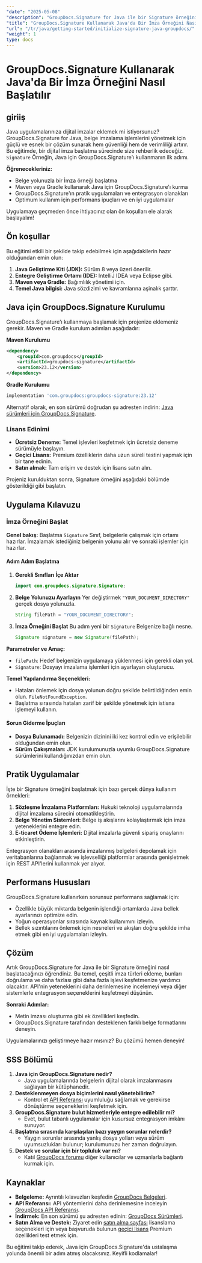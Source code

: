 ```yaml
---
"date": "2025-05-08"
"description": "GroupDocs.Signature for Java ile bir Signature örneğini nasıl verimli bir şekilde başlatacağınızı öğrenin. Belge imzalama uygulamalarınızı geliştirmek için bu kapsamlı kılavuzu izleyin."
"title": "GroupDocs.Signature Kullanarak Java'da Bir İmza Örneğini Nasıl Başlatılır"
"url": "/tr/java/getting-started/initialize-signature-java-groupdocs/"
"weight": 1
type: docs
---
```

# GroupDocs.Signature Kullanarak Java'da Bir İmza Örneğini Nasıl Başlatılır

## giriiş

Java uygulamalarınıza dijital imzalar eklemek mi istiyorsunuz? GroupDocs.Signature for Java, belge imzalama işlemlerini yönetmek için güçlü ve esnek bir çözüm sunarak hem güvenliği hem de verimliliği artırır. Bu eğitimde, bir dijital imza başlatma sürecinde size rehberlik edeceğiz. `Signature` Örneğin, Java için GroupDocs.Signature'ı kullanmanın ilk adımı.

**Öğrenecekleriniz:**
- Belge yolunuzla bir İmza örneği başlatma
- Maven veya Gradle kullanarak Java için GroupDocs.Signature'ı kurma
- GroupDocs.Signature'ın pratik uygulamaları ve entegrasyon olanakları
- Optimum kullanım için performans ipuçları ve en iyi uygulamalar

Uygulamaya geçmeden önce ihtiyacınız olan ön koşulları ele alarak başlayalım!

## Ön koşullar

Bu eğitimi etkili bir şekilde takip edebilmek için aşağıdakilerin hazır olduğundan emin olun:

1. **Java Geliştirme Kiti (JDK):** Sürüm 8 veya üzeri önerilir.
2. **Entegre Geliştirme Ortamı (IDE):** IntelliJ IDEA veya Eclipse gibi.
3. **Maven veya Gradle:** Bağımlılık yönetimi için.
4. **Temel Java bilgisi:** Java sözdizimi ve kavramlarına aşinalık şarttır.

## Java için GroupDocs.Signature Kurulumu

GroupDocs.Signature'ı kullanmaya başlamak için projenize eklemeniz gerekir. Maven ve Gradle kurulum adımları aşağıdadır:

**Maven Kurulumu**
```xml
<dependency>
    <groupId>com.groupdocs</groupId>
    <artifactId>groupdocs-signature</artifactId>
    <version>23.12</version>
</dependency>
```

**Gradle Kurulumu**
```gradle
implementation 'com.groupdocs:groupdocs-signature:23.12'
```

Alternatif olarak, en son sürümü doğrudan şu adresten indirin: [Java sürümleri için GroupDocs.Signature](https://releases.groupdocs.com/signature/java/).

### Lisans Edinimi
- **Ücretsiz Deneme:** Temel işlevleri keşfetmek için ücretsiz deneme sürümüyle başlayın.
- **Geçici Lisans:** Premium özelliklerin daha uzun süreli testini yapmak için bir tane edinin.
- **Satın almak:** Tam erişim ve destek için lisans satın alın.

Projeniz kurulduktan sonra, Signature örneğini aşağıdaki bölümde gösterildiği gibi başlatın.

## Uygulama Kılavuzu

### İmza Örneğini Başlat

**Genel bakış:**
Başlatma `Signature` Sınıf, belgelerle çalışmak için ortamı hazırlar. İmzalamak istediğiniz belgenin yolunu alır ve sonraki işlemler için hazırlar.

#### Adım Adım Başlatma

1. **Gerekli Sınıfları İçe Aktar**
   ```java
   import com.groupdocs.signature.Signature;
   ```
2. **Belge Yolunuzu Ayarlayın**
   Yer değiştirmek `"YOUR_DOCUMENT_DIRECTORY"` gerçek dosya yolunuzla.
   ```java
   String filePath = "YOUR_DOCUMENT_DIRECTORY";
   ```
3. **İmza Örneğini Başlat**
   Bu adım yeni bir `Signature` Belgenize bağlı nesne.
   ```java
   Signature signature = new Signature(filePath);
   ```

**Parametreler ve Amaç:**
- `filePath`: Hedef belgenizin uygulamaya yüklenmesi için gerekli olan yol.
- `Signature`: Dosyayı imzalama işlemleri için ayarlayan oluşturucu.

**Temel Yapılandırma Seçenekleri:**
- Hataları önlemek için dosya yolunun doğru şekilde belirtildiğinden emin olun. `FileNotFoundException`.
- Başlatma sırasında hataları zarif bir şekilde yönetmek için istisna işlemeyi kullanın.

#### Sorun Giderme İpuçları
- **Dosya Bulunamadı:** Belgenizin dizinini iki kez kontrol edin ve erişilebilir olduğundan emin olun.
- **Sürüm Çakışmaları:** JDK kurulumunuzla uyumlu GroupDocs.Signature sürümlerini kullandığınızdan emin olun.

## Pratik Uygulamalar

İşte bir Signature örneğini başlatmak için bazı gerçek dünya kullanım örnekleri:
1. **Sözleşme İmzalama Platformları:** Hukuki teknoloji uygulamalarında dijital imzalama sürecini otomatikleştirin.
2. **Belge Yönetim Sistemleri:** Belge iş akışlarını kolaylaştırmak için imza yeteneklerini entegre edin.
3. **E-ticaret Ödeme İşlemleri:** Dijital imzalarla güvenli sipariş onaylarını etkinleştirin.

Entegrasyon olanakları arasında imzalanmış belgeleri depolamak için veritabanlarına bağlanmak ve işlevselliği platformlar arasında genişletmek için REST API'lerini kullanmak yer alıyor.

## Performans Hususları

GroupDocs.Signature kullanırken sorunsuz performans sağlamak için:
- Özellikle büyük miktarda belgenin işlendiği ortamlarda Java bellek ayarlarınızı optimize edin.
- Yoğun operasyonlar sırasında kaynak kullanımını izleyin.
- Bellek sızıntılarını önlemek için nesneleri ve akışları doğru şekilde imha etmek gibi en iyi uygulamaları izleyin.

## Çözüm

Artık GroupDocs.Signature for Java ile bir Signature örneğini nasıl başlatacağınızı öğrendiniz. Bu temel, çeşitli imza türleri ekleme, bunları doğrulama ve daha fazlası gibi daha fazla işlevi keşfetmenize yardımcı olacaktır. API'nin yeteneklerini daha derinlemesine incelemeyi veya diğer sistemlerle entegrasyon seçeneklerini keşfetmeyi düşünün.

**Sonraki Adımlar:**
- Metin imzası oluşturma gibi ek özellikleri keşfedin.
- GroupDocs.Signature tarafından desteklenen farklı belge formatlarını deneyin.

Uygulamalarınızı geliştirmeye hazır mısınız? Bu çözümü hemen deneyin!

## SSS Bölümü

1. **Java için GroupDocs.Signature nedir?**
   - Java uygulamalarında belgelerin dijital olarak imzalanmasını sağlayan bir kütüphanedir.
2. **Desteklenmeyen dosya biçimlerini nasıl yönetebilirim?**
   - Kontrol et [API Referansı](https://reference.groupdocs.com/signature/java/) uyumluluğu sağlamak ve gerekirse dönüştürme seçeneklerini keşfetmek için.
3. **GroupDocs.Signature bulut hizmetleriyle entegre edilebilir mi?**
   - Evet, bulut tabanlı uygulamalar için kusursuz entegrasyon imkânı sunuyor.
4. **Başlatma sırasında karşılaşılan bazı yaygın sorunlar nelerdir?**
   - Yaygın sorunlar arasında yanlış dosya yolları veya sürüm uyumsuzlukları bulunur; kurulumunuzu her zaman doğrulayın.
5. **Destek ve sorular için bir topluluk var mı?**
   - Katıl [GroupDocs forumu](https://forum.groupdocs.com/c/signature/) diğer kullanıcılar ve uzmanlarla bağlantı kurmak için.

## Kaynaklar
- **Belgeleme:** Ayrıntılı kılavuzları keşfedin [GroupDocs Belgeleri](https://docs.groupdocs.com/signature/java/).
- **API Referansı:** API yöntemlerini daha derinlemesine inceleyin [GroupDocs API Referansı](https://reference.groupdocs.com/signature/java/).
- **İndirmek:** En son sürümü şu adresten edinin: [GroupDocs Sürümleri](https://releases.groupdocs.com/signature/java/).
- **Satın Alma ve Destek:** Ziyaret edin [satın alma sayfası](https://purchase.groupdocs.com/buy) lisanslama seçenekleri için veya başvuruda bulunun [geçici lisans](https://purchase.groupdocs.com/temporary-license/) Premium özellikleri test etmek için.

Bu eğitimi takip ederek, Java için GroupDocs.Signature'da ustalaşma yolunda önemli bir adım atmış olacaksınız. Keyifli kodlamalar!